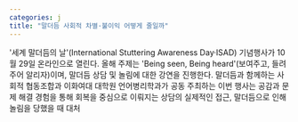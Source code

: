 ```yaml
---
categories: j
title: "말더듬 사회적 차별·불이익 어떻게 줄일까"
---
```

&#39;세계 말더듬의 날&#39;(International Stuttering Awareness Day&middot;ISAD) 기념행사가 10월 29일 온라인으로 열린다. 올해 주제는 &#39;Being seen, Being heard&#39;(보여주고, 들려주어 알리자)이며, 말더듬 상담 및 놀림에 대한 강연을 진행한다. 말더듬과 함께하는 사회적 협동조합과 이화여대 대학원 언어병리학과가 공동 주최하는 이번 행사는 공감과 문제 해결 경험을 통해 회복을 중심으로 이뤄지는 상담의 실제적인 접근, 말더듬으로 인해 놀림을 당했을 때 대처